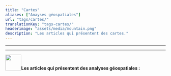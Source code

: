 ```yaml
---
title: "Cartes"
aliases: ["Anayses géospatiales"]
url: "tags/cartes/"
translationKey: "tags-cartes/"
headerimage: "assets/media/mountain.png"
description: "Les articles qui présentent des cartes."
---
```

<hr>  <hr>

<img src="/logos/emage-rotating-earth-optimized.gif" style= "float: left" width="50px" >

<br> <br> <strong> Les articles qui présentent des analyses géospatiales : </strong> <br> <br> 